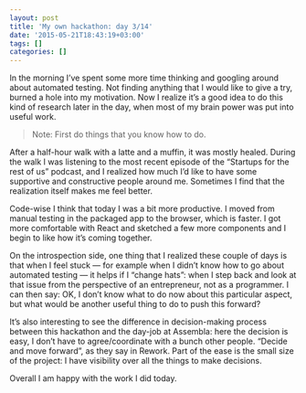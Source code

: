 ```yaml
---
layout: post
title: 'My own hackathon: day 3/14'
date: '2015-05-21T18:43:19+03:00'
tags: []
categories: []
---
```

In the morning I’ve spent some more time thinking and googling around
about automated testing. Not finding anything that I would like to give
a try, burned a hole into my motivation. Now I realize it’s a good idea
to do this kind of research later in the day, when most of my brain
power was put into useful work.

> Note: First do things that you know how to do.

After a half-hour walk with a latte and a muffin, it was mostly healed.
During the walk I was listening to the most recent episode of the
“Startups for the rest of us” podcast, and I realized how much I’d like
to have some supportive and constructive people around me. Sometimes I
find that the realization itself makes me feel better.

Code-wise I think that today I was a bit more productive. I moved from
manual testing in the packaged app to the browser, which is faster. I
got more comfortable with React and sketched a few more components and I
begin to like how it’s coming together.

On the introspection side, one thing that I realized these couple of
days is that when I feel stuck — for example when I didn’t know how to
go about automated testing — it helps if I “change hats”: when I step
back and look at that issue from the perspective of an entrepreneur, not
as a programmer. I can then say: OK, I don’t know what to do now about
this particular aspect, but what would be another useful thing to do to
push this forward?

It’s also interesting to see the difference in decision-making process
between this hackathon and the day-job at Assembla: here the decision is
easy, I don’t have to agree/coordinate with a bunch other people.
“Decide and move forward”, as they say in Rework. Part of the ease is
the small size of the project: I have visibility over all the things to
make decisions.

Overall I am happy with the work I did today.
